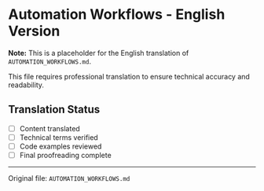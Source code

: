 # Automation Workflows - English Version

**Note:** This is a placeholder for the English translation of `AUTOMATION_WORKFLOWS.md`.

This file requires professional translation to ensure technical accuracy and readability.

## Translation Status
- [ ] Content translated
- [ ] Technical terms verified
- [ ] Code examples reviewed
- [ ] Final proofreading complete

---

Original file: `AUTOMATION_WORKFLOWS.md`

